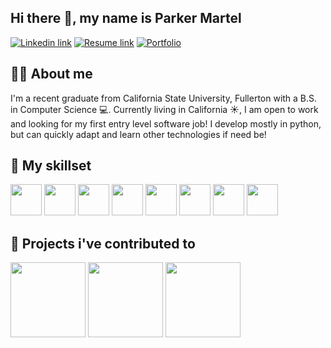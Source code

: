 ## Hi there 👋, my name is Parker Martel

[![Linkedin link](https://img.shields.io/badge/LinkedIn-0077B5?style=for-the-badge&logo=linkedin&logoColor=white)](https://www.linkedin.com/in/parker-martel-616251260/)
[![Resume link](https://img.shields.io/badge/Resume-FF0000?style=for-the-badge)](https://parker-martel.github.io/assets/Resume-2.pdf)
[![Portfolio](https://img.shields.io/badge/Portfolio-2E2E2E?style=for-the-badge)](https://parker-martel.github.io/)

## 🙋‍♂️ About me

I'm a recent graduate from California State University, Fullerton with a B.S. in Computer Science 💻. Currently living in California ☀️, I am open to work and looking for my first entry level software job! I develop mostly in python, but can quickly adapt and learn other technologies if need be! 

## 🌱 My skillset

<img src="https://github.com/parker-martel/parker-martel/assets/112444705/b2ca25b5-564d-4c0c-b48b-d529ed2acafd" height="50px"> <img src="https://github.com/parker-martel/parker-martel/assets/112444705/e763aa51-f47d-43d9-88c1-08b80d456afb" height="50px"> <img src="https://github.com/parker-martel/parker-martel/assets/112444705/163e9186-3616-4626-b632-7948a8f1f246" height="50px"> <img src="https://github.com/parker-martel/parker-martel/assets/112444705/5c769abf-5929-44c8-a16a-df4b1cf9b54d" height="50px"> <img src="https://github.com/parker-martel/parker-martel/assets/112444705/02901267-5b3a-4133-b62c-6c24c2243d1f" height="50px"> <img src="https://github.com/parker-martel/parker-martel/assets/112444705/cfea64b4-060c-49cf-a489-e2267070b5f6" height="50px"> <img src="https://github.com/parker-martel/parker-martel/assets/112444705/5497bb36-9b81-48ee-af07-9dd2c5747f08" height="50px"> <img src="https://github.com/parker-martel/parker-martel/assets/112444705/dc7f9f7e-a7c2-4e68-8d4c-dd5a7768ba71" height="50px"> 

## 🔨 Projects i've contributed to

[<img src="https://github.com/parker-martel/parker-martel/assets/112444705/53e53be9-f597-4c80-8459-de71c22de498" height="120px">](https://github.com/parker-martel/Snake-Finder)
[<img src="https://github.com/parker-martel/parker-martel/assets/112444705/6cc5294f-d6ca-4edd-9df0-e11b06208c7e" height="120px">](https://github.com/JohnHerron/SpeedReeds)
[<img src="https://github.com/parker-martel/parker-martel/assets/112444705/d3cbf97e-9066-4638-98e6-7b5e5ede52c5" height="120px">](https://github.com/parker-martel/University-Database)




<!---
parker-martel/parker-martel is a ✨ special ✨ repository because its `README.md` (this file) appears on your GitHub profile.
You can click the Preview link to take a look at your changes.
--->
